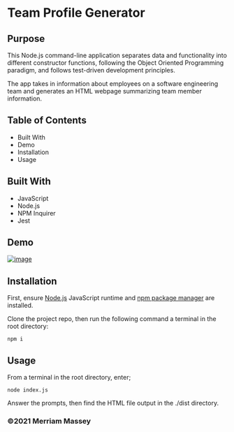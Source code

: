 # Team Profile Generator


## Purpose
This Node.js command-line application separates data and functionality into different constructor functions, following the Object Oriented Programming paradigm, and follows test-driven development principles. 

The app takes in information about employees on a software engineering team and generates an HTML webpage summarizing team member information.

## Table of Contents
- Built With
- Demo
- Installation
- Usage

## Built With
* JavaScript
* Node.js
* NPM Inquirer
* Jest

## Demo

[![image](https://user-images.githubusercontent.com/77468612/114338088-3323e980-9b07-11eb-87e7-ea0fea32f01e.png)](https://youtu.be/F0PewPJ_J0Y "Video of functionality")

## Installation

First, ensure [Node.js](https://nodejs.org/en/) JavaScript runtime and [npm package manager](https://www.npmjs.com/) are installed.

Clone the project repo, then run the following command a terminal in the root directory:
```
npm i
```

## Usage

From a terminal in the root directory, enter;
```
node index.js
```
Answer the prompts, then find the HTML file output in the ./dist directory.

### ©️2021 Merriam Massey
